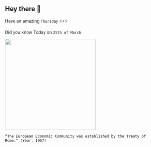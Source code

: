 ## Hey there 👋
Have an amazing `Thursday` ⚡⚡⚡

Did you know Today on `25th of March`
 
 [<img src="https://i0.wp.com/www.bookofdaystales.com/wp-content/uploads/2019/03/eec5.jpg" width="300" />](https://www.europarl.europa.eu/about-parliament/en/in-the-past/the-parliament-and-the-treaties/treaty-of-rome#:~:text=Two%20treaties%20were%20signed%20on,a%20proposal%20from%20the%20Commission.) 
 ```
“The European Economic Community was established by the Treaty of Rome.” (Year: 1957)
```
